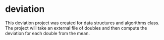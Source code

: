 # deviation

This deviation project was created for data structures and algorithms class. The project will take an external file of doubles and then compute the deviation for each double from the mean.
